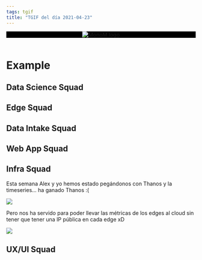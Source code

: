```yaml
---
tags: tgif
title: "TGIF del día 2021-04-23"
---
```


<header style="background-color: black;">
<a href="{{ '/' | url }}"><img src="{{ '/img/logo.png' | url }}" alt="MonoM logo"></a>
</header>

# Example

## Data Science Squad

## Edge Squad

## Data Intake Squad

## Web App Squad

## Infra Squad

Esta semana Alex y yo hemos estado pegándonos con Thanos y la timeseries... ha ganado Thanos :(

![](https://media.giphy.com/media/LOoaJ2lbqmduxOaZpS/giphy.gif)

Pero nos ha servido para poder llevar las métricas de los edges al cloud sin tener que tener una IP pública en cada edge xD

![](https://media.giphy.com/media/xT5LMLcvRrCS5Nf2Lu/giphy.gif)

## UX/UI Squad
